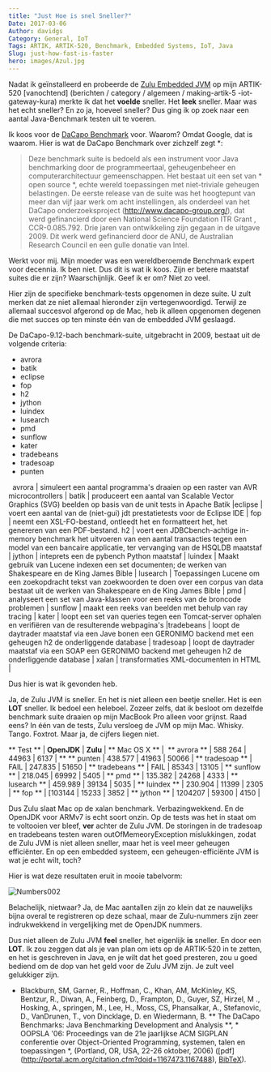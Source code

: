 ```yaml
---
title: "Just Hoe is snel Sneller?"
Date: 2017-03-06
Author: davidgs
Category: General, IoT
Tags: ARTIK, ARTIK-520, Benchmark, Embedded Systems, IoT, Java
Slug: just-how-fast-is-faster
hero: images/Azul.jpg
---
```


Nadat ik geïnstalleerd en probeerde de [Zulu Embedded JVM](https://www.azul.com/products/zulu-embedded/) op mijn ARTIK-520 [vanochtend] (berichten / category / algemeen / making-artik-5 -iot-gateway-kura) merkte ik dat het **voelde** sneller. Het **leek** sneller. Maar was het echt sneller? En zo ja, hoeveel sneller? Dus ging ik op zoek naar een aantal Java-Benchmark testen uit te voeren.

Ik koos voor de [DaCapo Benchmark](http://www.dacapobench.org) voor. Waarom? Omdat Google, dat is waarom. Hier is wat de DaCapo Benchmark over zichzelf zegt *:

> Deze benchmark suite is bedoeld als een instrument voor Java benchmarking door de programmeertaal, geheugenbeheer en computerarchitectuur gemeenschappen. Het bestaat uit een set van * open source *, echte wereld toepassingen met niet-triviale geheugen belastingen. De eerste release van de suite was het hoogtepunt van meer dan vijf jaar werk om acht instellingen, als onderdeel van het DaCapo onderzoeksproject (http://www.dacapo-group.org/), dat werd gefinancierd door een National Science Foundation ITR Grant , CCR-0.085.792. Drie jaren van ontwikkeling zijn gegaan in de uitgave 2009. Dit werk werd gefinancierd door de ANU, de Australian Research Council en een gulle donatie van Intel.

Werkt voor mij. Mijn moeder was een wereldberoemde Benchmark expert voor decennia. Ik ben niet. Dus dit is wat ik koos. Zijn er betere maatstaf suites die er zijn? Waarschijnlijk. Geef ik er om? Niet zo veel.

Hier zijn de specifieke benchmark-tests opgenomen in deze suite. U zult merken dat ze niet allemaal hieronder zijn vertegenwoordigd. Terwijl ze allemaal succesvol afgerond op de Mac, heb ik alleen opgenomen degenen die met succes op ten minste één van de embedded JVM geslaagd.

De DaCapo-9.12-bach benchmark-suite, uitgebracht in 2009, bestaat uit de volgende criteria:

- avrora
- batik
- eclipse
- fop
- h2
- jython
- luindex
- lusearch
- pmd
- sunflow
- kater
- tradebeans
- tradesoap
- punten

​
​
​avrora | simuleert een aantal programma's draaien op een raster van AVR microcontrollers |
​batik | produceert een aantal van Scalable Vector Graphics (SVG) beelden op basis van de unit tests in Apache Batik |
​eclipse | voert een aantal van de (niet-gui) jdt prestatietests voor de Eclipse IDE |
​fop | neemt een XSL-FO-bestand, ontleedt het en formatteert het, het genereren van een PDF-bestand.​
​h2 | voert een JDBCbench-achtige in-memory benchmark het uitvoeren van een aantal transacties tegen een model van een bancaire applicatie, ter vervanging van de HSQLDB maatstaf |
​jython | inteprets een de pybench Python maatstaf |
​luindex | Maakt gebruik van Lucene indexen een set documenten; de werken van Shakespeare en de King James Bible |
​lusearch | Toepassingen Lucene om een zoekopdracht tekst van zoekwoorden te doen over een corpus van data bestaat uit de werken van Shakespeare en de King James Bible |
​pmd | analyseert een set van Java-klassen voor een reeks van de broncode problemen |
​sunflow | maakt een reeks van beelden met behulp van ray tracing |
​kater | loopt een set van queries tegen een Tomcat-server ophalen en verifiëren van de resulterende webpagina's |
​tradebeans | loopt de daytrader maatstaf via een Jave bonen een GERONIMO backend met een geheugen h2 de onderliggende database |
​tradesoap | loopt de daytrader maatstaf via een SOAP een GERONIMO backend met geheugen h2 de onderliggende database |
​xalan | transformaties XML-documenten in HTML |


Dus hier is wat ik gevonden heb.

Ja, de Zulu JVM is sneller. En het is niet alleen een beetje sneller. Het is een **LOT** sneller. Ik bedoel een heleboel. Zozeer zelfs, dat ik besloot om dezelfde benchmark suite draaien op mijn MacBook Pro alleen voor grijnst. Raad eens? In één van de tests, Zulu versloeg de JVM op mijn Mac. Whisky. Tango. Foxtrot. Maar ja, de cijfers liegen niet.

​** Test ** | **OpenJDK** | **Zulu** | ** Mac OS X ** |
​
​** avrora ** | 588 264 | 44963 | 6137 |
​** ** punten | 438.577 | 41963 | 50066 |
​** tradesoap ** | FAIL | 247.835 | 51650 |
​** tradebeans ** | FAIL | 85343 | 13105 |
​** sunflow ** | 218.045 | 69992 | 5405 |
​** pmd ** | 135.382 | 24268 | 4333 |
​** lusearch ** | 459.989 | 39134 | 5035 |
​** luindex ** | 230.904 | 11399 | 2305 |
​** fop ** | [103144 | 15233 | 3852 |
​** jython ** | 1204207 | 59300 | 4150 |



Dus Zulu slaat Mac op de xalan benchmark. Verbazingwekkend. En de OpenJDK voor ARMv7 is echt soort onzin. Op de tests was het in staat om te voltooien ver bleef, **ver** achter de Zulu JVM. De storingen in de tradesoap en tradebeans testen waren outOfMemeoryException mislukkingen, zodat de Zulu JVM is niet alleen sneller, maar het is veel meer geheugen efficiënter. En op een embedded systeem, een geheugen-efficiënte JVM is wat je echt wilt, toch?

Hier is wat deze resultaten eruit in mooie tabelvorm:

![Numbers002](/posts/category/general/images/Numbers002.jpg "Numbers002.jpg")

Belachelijk, nietwaar? Ja, de Mac aantallen zijn zo klein dat ze nauwelijks bijna overal te registreren op deze schaal, maar de Zulu-nummers zijn zeer indrukwekkend in vergelijking met de OpenJDK nummers.

Dus niet alleen de Zulu JVM **feel** sneller, het eigenlijk **is** sneller. En door een **LOT**. Ik zou zeggen dat als je van plan om iets op de ARTIK-520 in te zetten, en het is geschreven in Java, en je wilt dat het goed presteren, zou u goed bediend om de dop van het geld voor de Zulu JVM zijn. Je zult veel gelukkiger zijn.


* Blackburn, SM, Garner, R., Hoffman, C., Khan, AM, McKinley, KS, Bentzur, R., Diwan, A., Feinberg, D., Frampton, D., Guyer, SZ, Hirzel, M ., Hosking, A., springen, M., Lee, H., Moss, CS, Phansalkar, A., Stefanovic, D., VanDrunen, T., von Dincklage, D. en Wiedermann, B. ** The DaCapo Benchmarks: Java Benchmarking Development and Analysis **, * OOPSLA '06: Proceedings van de 21e jaarlijkse ACM SIGPLAN conferentie over Object-Oriented Programming, systemen, talen en toepassingen *, (Portland, OR, USA, 22-26 oktober, 2006) ([pdf] (http://portal.acm.org/citation.cfm?doid=1167473.1167488), [BibTeX](http://www.dacapobench.org/cite.html)).

